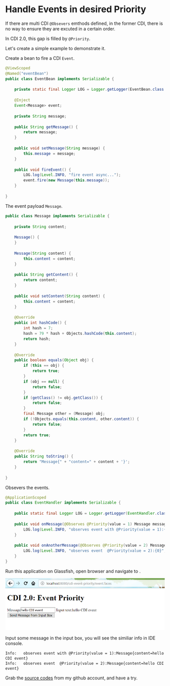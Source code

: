 # Handle Events in desired Priority

If there are multi CDI `@Obsevers` emthods defined, in the former CDI, there is no way to ensure they are excuted in a certain order.

In CDI 2.0, this gap is filled by `@Priority`.

Let's create a simple example to demonstrate it.

Create a bean to fire a CDI `Event`.

```java
@ViewScoped
@Named("eventBean")
public class EventBean implements Serializable {

    private static final Logger LOG = Logger.getLogger(EventBean.class.getName());

    @Inject
    Event<Message> event;

    private String message;

    public String getMessage() {
        return message;
    }

    public void setMessage(String message) {
        this.message = message;
    }

    public void fireEvent() {
        LOG.log(Level.INFO, "fire event async...");
        event.fire(new Message(this.message));
    }

}
```

The event payload `Message`.

```java
public class Message implements Serializable {

    private String content;
    
    Message() {
    }

    Message(String content) {
        this.content = content;
    }

    public String getContent() {
        return content;
    }

    public void setContent(String content) {
        this.content = content;
    }

    @Override
    public int hashCode() {
        int hash = 7;
        hash = 79 * hash + Objects.hashCode(this.content);
        return hash;
    }

    @Override
    public boolean equals(Object obj) {
        if (this == obj) {
            return true;
        }
        if (obj == null) {
            return false;
        }
        if (getClass() != obj.getClass()) {
            return false;
        }
        final Message other = (Message) obj;
        if (!Objects.equals(this.content, other.content)) {
            return false;
        }
        return true;
    }

    @Override
    public String toString() {
        return "Message{" + "content=" + content + '}';
    }
    
}
```

Obsevers the events.

```java
@ApplicationScoped
public class EventHandler implements Serializable {

    public static final Logger LOG = Logger.getLogger(EventHandler.class.getName());

    public void onMessage(@Observes @Priority(value = 1) Message message) {
        LOG.log(Level.INFO, "observes event with @Priority(value = 1):{0}", message);
    }

    public void onAnotherMessage(@Observes @Priority(value = 2) Message message) {
        LOG.log(Level.INFO, "observes event  @Priority(value = 2):{0}", message);
    }
}
```

Run this application on Glassfish, open browser and navigate to []().

![cdi-priority.png](cdi-priority.png)

Input some message in the input box, you will see the similiar info in IDE console.

```
Info:   observes event with @Priority(value = 1):Message{content=hello CDI event}
Info:   observes event  @Priority(value = 2):Message{content=hello CDI event}
```

Grab the [source codes](https://github.com/hantsy/ee8-sandbox) from my github account, and have a try.

